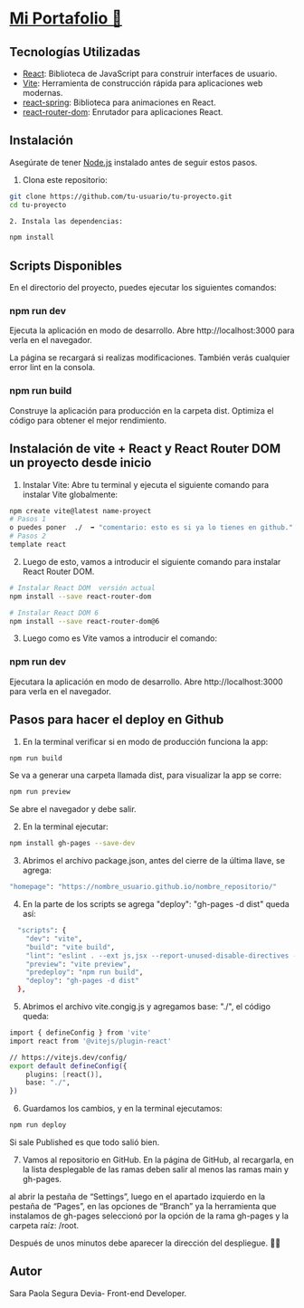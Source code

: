 # [Mi Portafolio 💼](https://sarasegura.github.io/sara-segura-personal-portfolio/)

## Tecnologías Utilizadas

- [React](https://reactjs.org/): Biblioteca de JavaScript para construir interfaces de usuario.
- [Vite](https://vitejs.dev/): Herramienta de construcción rápida para aplicaciones web modernas.
- [react-spring](https://react-spring.io/): Biblioteca para animaciones en React.
- [react-router-dom](https://reactrouter.com/): Enrutador para aplicaciones React.

## Instalación

Asegúrate de tener [Node.js](https://nodejs.org/) instalado antes de seguir estos pasos.

1. Clona este repositorio:

```bash
git clone https://github.com/tu-usuario/tu-proyecto.git
cd tu-proyecto

2. Instala las dependencias:

npm install


```

## Scripts Disponibles

En el directorio del proyecto, puedes ejecutar los siguientes comandos:

### npm run dev

Ejecuta la aplicación en modo de desarrollo. Abre http://localhost:3000 para verla en el navegador.

La página se recargará si realizas modificaciones. También verás cualquier error lint en la consola.

### npm run build

Construye la aplicación para producción en la carpeta dist. Optimiza el código para obtener el mejor rendimiento.

## Instalación de vite + React y React Router DOM un proyecto desde inicio

1. Instalar Vite:
   Abre tu terminal y ejecuta el siguiente comando para instalar Vite globalmente:

```bash
npm create vite@latest name-proyect
# Pasos 1
o puedes poner  ./  ➡️ "comentario: esto es si ya lo tienes en github."
# Pasos 2
template react
```

2. Luego de esto, vamos a introducir el siguiente comando para instalar React Router DOM.

```bash
# Instalar React DOM  versión actual
npm install --save react-router-dom

# Instalar React DOM 6
npm install --save react-router-dom@6
```

3. Luego como es Vite vamos a introducir el comando:

### npm run dev

Ejecutara la aplicación en modo de desarrollo. Abre http://localhost:3000 para verla en el navegador.

## Pasos para hacer el deploy en Github

1. En la terminal verificar si en modo de producción funciona la app:

```bash
npm run build
```

Se va a generar una carpeta llamada dist, para visualizar la app se corre:

```bash
npm run preview
```

Se abre el navegador y debe salir.

2. En la terminal ejecutar:

```bash
npm install gh-pages --save-dev
```

3. Abrimos el archivo package.json, antes del cierre de la última llave, se
   agrega:

```bash
"homepage": "https://nombre_usuario.github.io/nombre_repositorio/"
```

4. En la parte de los scripts se agrega "deploy": "gh-pages -d dist" queda así:

```bash
  "scripts": {
    "dev": "vite",
    "build": "vite build",
    "lint": "eslint . --ext js,jsx --report-unused-disable-directives --max-warnings 0",
    "preview": "vite preview",
    "predeploy": "npm run build",
    "deploy": "gh-pages -d dist"
  },

```

5. Abrimos el archivo vite.congig.js y agregamos base: "./", el código queda:

```bash
import { defineConfig } from 'vite'
import react from '@vitejs/plugin-react'

// https://vitejs.dev/config/
export default defineConfig({
	plugins: [react()],
	base: "./",
})

```

6. Guardamos los cambios, y en la terminal ejecutamos:

```bash
npm run deploy
```

Si sale Published es que todo salió bien.

7. Vamos al repositorio en GitHub. En la página de GitHub, al recargarla, en la lista desplegable
   de las ramas deben salir al menos las ramas main y gh-pages.

al abrir la pestaña de “Settings”, luego en el apartado izquierdo en la pestaña de “Pages”, en las
opciones de “Branch” ya la herramienta que instalamos de gh-pages seleccionó por la opción de la rama gh-pages y la carpeta raíz: /root.

Después de unos minutos debe aparecer la dirección del despliegue. 🎇🎆

## Autor

Sara Paola Segura Devia- Front-end Developer.

